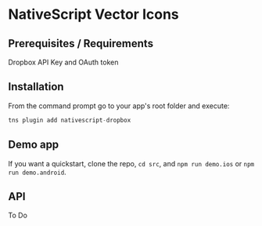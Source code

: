 # NativeScript Vector Icons

## Prerequisites / Requirements
Dropbox API Key and OAuth token

## Installation
From the command prompt go to your app's root folder and execute:

```javascript
tns plugin add nativescript-dropbox
```

## Demo app
If you want a quickstart, clone the repo, `cd src`, and `npm run demo.ios` or `npm run demo.android`.

## API
To Do